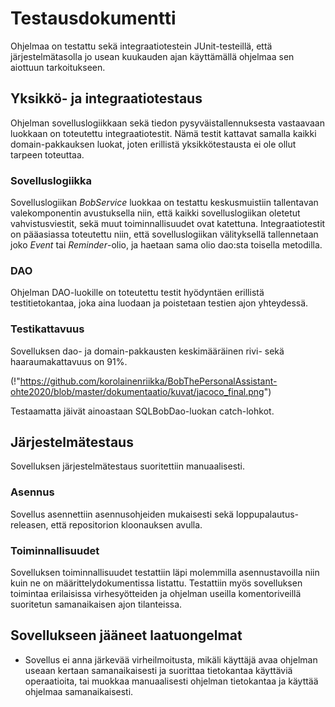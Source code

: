 # Testausdokumentti
Ohjelmaa on testattu sekä integraatiotestein JUnit-testeillä, että järjestelmätasolla jo usean kuukauden ajan käyttämällä ohjelmaa sen aiottuun tarkoitukseen.

## Yksikkö- ja integraatiotestaus

Ohjelman sovelluslogiikkaan sekä tiedon pysyväistallennuksesta vastaavaan luokkaan on toteutettu integraatiotestit. Nämä testit kattavat samalla kaikki domain-pakkauksen luokat, joten erillistä yksikkötestausta ei ole ollut tarpeen toteuttaa.

### Sovelluslogiikka

Sovelluslogiikan _BobService_ luokkaa on testattu keskusmuistiin tallentavan valekomponentin avustuksella niin, että kaikki sovelluslogiikan oletetut vahvistusviestit, sekä muut toiminnallisuudet ovat katettuna. Integraatiotestit on pääasiassa toteutettu niin, että sovelluslogiikan välityksellä tallennetaan joko _Event_ tai _Reminder_-olio, ja haetaan sama olio dao:sta toisella metodilla.

### DAO

Ohjelman DAO-luokille on toteutettu testit hyödyntäen erillistä testitietokantaa, joka aina luodaan ja poistetaan testien ajon yhteydessä.

### Testikattavuus

Sovelluksen dao- ja domain-pakkausten keskimääräinen rivi- sekä haaraumakattavuus on 91%.

(!"https://github.com/korolainenriikka/BobThePersonalAssistant-ohte2020/blob/master/dokumentaatio/kuvat/jacoco_final.png")

Testaamatta jäivät ainoastaan SQLBobDao-luokan catch-lohkot.

## Järjestelmätestaus

Sovelluksen järjestelmätestaus suoritettiin manuaalisesti. 

### Asennus

Sovellus asennettiin asennusohjeiden mukaisesti sekä loppupalautus-releasen, että repositorion kloonauksen avulla.

### Toiminnallisuudet

Sovelluksen toiminnallisuudet testattiin läpi molemmilla asennustavoilla niin kuin ne on määrittelydokumentissa listattu. Testattiin myös sovelluksen toimintaa erilaisissa virhesyötteiden ja ohjelman useilla komentoriveillä suoritetun samanaikaisen ajon tilanteissa. 

## Sovellukseen jääneet laatuongelmat

* Sovellus ei anna järkevää virheilmoitusta, mikäli käyttäjä avaa ohjelman useaan kertaan samanaikaisesti ja suorittaa tietokantaa käyttäviä operaatioita, tai muokkaa manuaalisesti ohjelman tietokantaa ja käyttää ohjelmaa samanaikaisesti.
